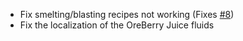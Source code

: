 * Fix smelting/blasting recipes not working (Fixes [#8](https://github.com/Mrbysco/OreBerries-Replanted/issues/8))
* Fix the localization of the OreBerry Juice fluids